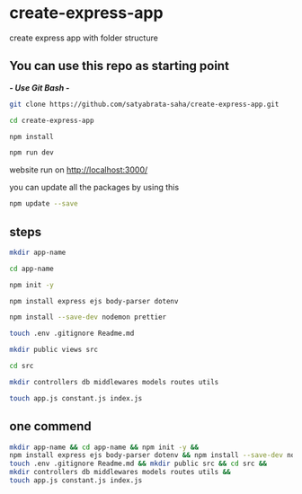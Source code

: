 # create-express-app

create express app with folder structure

## You can use this repo as starting point

**_- Use Git Bash -_**

```bash
git clone https://github.com/satyabrata-saha/create-express-app.git
```

```bash
cd create-express-app
```

```bash
npm install
```

```bash
npm run dev
```

website run on [http://localhost:3000/](http://localhost:3000/)

you can update all the packages by using this

```bash
npm update --save
```

## steps

```bash
mkdir app-name
```

```bash
cd app-name
```

```bash
npm init -y
```

```bash
npm install express ejs body-parser dotenv
```

```bash
npm install --save-dev nodemon prettier
```

```bash
touch .env .gitignore Readme.md
```

```bash
mkdir public views src
```

```bash
cd src
```

```bash
mkdir controllers db middlewares models routes utils
```

```bash
touch app.js constant.js index.js
```

## one commend

```bash
mkdir app-name && cd app-name && npm init -y &&
npm install express ejs body-parser dotenv && npm install --save-dev nodemon &&
touch .env .gitignore Readme.md && mkdir public src && cd src &&
mkdir controllers db middlewares models routes utils &&
touch app.js constant.js index.js
```
